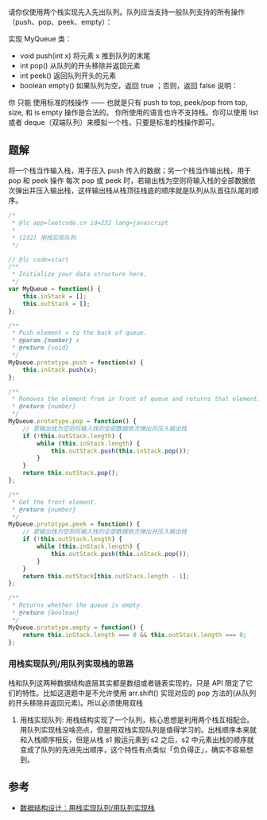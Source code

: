 ##

请你仅使用两个栈实现先入先出队列。队列应当支持一般队列支持的所有操作（push、pop、peek、empty）：

实现 MyQueue 类：

-   void push(int x) 将元素 x 推到队列的末尾
-   int pop() 从队列的开头移除并返回元素
-   int peek() 返回队列开头的元素
-   boolean empty() 如果队列为空，返回 true ；否则，返回 false
    说明：

你 只能 使用标准的栈操作 —— 也就是只有 push to top, peek/pop from top, size, 和 is empty 操作是合法的。
你所使用的语言也许不支持栈。你可以使用 list 或者 deque（双端队列）来模拟一个栈，只要是标准的栈操作即可。

## 题解

将一个栈当作输入栈，用于压入 push 传入的数据；另一个栈当作输出栈，用于 pop 和 peek 操作
每次 pop 或 peek 时，若输出栈为空则将输入栈的全部数据依次弹出并压入输出栈，这样输出栈从栈顶往栈底的顺序就是队列从队首往队尾的顺序。

```js
/*
 * @lc app=leetcode.cn id=232 lang=javascript
 *
 * [232] 用栈实现队列
 */

// @lc code=start
/**
 * Initialize your data structure here.
 */
var MyQueue = function() {
    this.inStack = [];
    this.outStack = [];
};

/**
 * Push element x to the back of queue.
 * @param {number} x
 * @return {void}
 */
MyQueue.prototype.push = function(x) {
    this.inStack.push(x);
};

/**
 * Removes the element from in front of queue and returns that element.
 * @return {number}
 */
MyQueue.prototype.pop = function() {
    // 若输出栈为空则将输入栈的全部数据依次弹出并压入输出栈
    if (!this.outStack.length) {
        while (this.inStack.length) {
            this.outStack.push(this.inStack.pop());
        }
    }
    return this.outStack.pop();
};

/**
 * Get the front element.
 * @return {number}
 */
MyQueue.prototype.peek = function() {
    // 若输出栈为空则将输入栈的全部数据依次弹出并压入输出栈
    if (!this.outStack.length) {
        while (this.inStack.length) {
            this.outStack.push(this.inStack.pop());
        }
    }
    return this.outStack[this.outStack.length - 1];
};

/**
 * Returns whether the queue is empty.
 * @return {boolean}
 */
MyQueue.prototype.empty = function() {
    return this.inStack.length === 0 && this.outStack.length === 0;
};
```

### 用栈实现队列/用队列实现栈的思路

栈和队列这两种数据结构底层其实都是数组或者链表实现的，只是 API 限定了它们的特性。比如这道题中是不允许使用 arr.shift() 实现对应的 pop 方法的(从队列的开头移除并返回元素)。所以必须使用双栈

1. 用栈实现队列: 用栈结构实现了一个队列，核心思想是利用两个栈互相配合。用队列实现栈没啥亮点，但是用双栈实现队列是值得学习的。出栈顺序本来就和入栈顺序相反，但是从栈 s1 搬运元素到 s2 之后，s2 中元素出栈的顺序就变成了队列的先进先出顺序，这个特性有点类似「负负得正」，确实不容易想到。

## 参考

-   [数据结构设计：用栈实现队列/用队列实现栈](https://mp.weixin.qq.com/s/zjJ43PrJdYg3xFzGTwtqhA)

